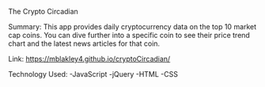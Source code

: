 The Crypto Circadian

Summary:
This app provides daily cryptocurrency data on the top 10 market cap coins.  You can dive further into a specific coin to see their price trend chart and the latest news articles for that coin.

Link:  https://mblakley4.github.io/cryptoCircadian/

Technology Used:
    -JavaScript
    -jQuery
    -HTML
    -CSS


